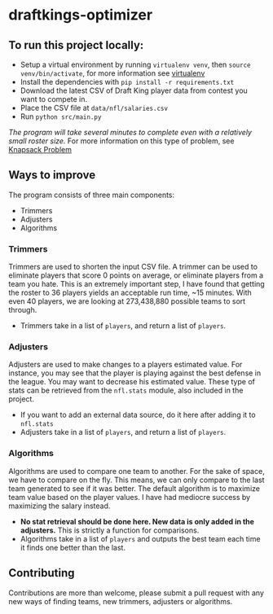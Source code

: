 # draftkings-optimizer

## To run this project locally:
* Setup a virtual environment by running `virtualenv venv`, then `source venv/bin/activate`, for more information see [virtualenv](https://virtualenv.readthedocs.org/en/latest/)
* Install the dependencies with `pip install -r requirements.txt`
* Download the latest CSV of Draft King player data from contest you want to compete in.
* Place the CSV file at `data/nfl/salaries.csv`
* Run `python src/main.py`

_The program will take several minutes to complete even with a relatively small roster size._
For more information on this type of problem, see [Knapsack Problem](https://en.wikipedia.org/wiki/Knapsack_problem)

## Ways to improve
The program consists of three main components:
* Trimmers
* Adjusters
* Algorithms

### Trimmers
Trimmers are used to shorten the input CSV file. A trimmer can be used to eliminate players that score 0 points on average, or eliminate players from a team you hate. This is an extremely important step, I have found that getting the roster to 36 players yields an acceptable run time, ~15 minutes. With even 40 players, we are looking at 273,438,880 possible teams to sort through.
* Trimmers take in a list of `players`, and return a list of `players`.

### Adjusters
Adjusters are used to make changes to a players estimated value. For instance, you may see that the player is playing against the best defense in the league. You may want to decrease his estimated value. These type of stats can be retrieved from the `nfl.stats` module, also included in the project.
* If you want to add an external data source, do it here after adding it to `nfl.stats`
* Adjusters take in a list of `players`, and return a list of `players`.

### Algorithms
Algorithms are used to compare one team to another. For the sake of space, we have to compare on the fly. This means, we can only compare to the last team generated to see if it was better. The default algorithm is to maximize team value based on the player values. I have had mediocre success by maximizing the salary instead.
* **No stat retrieval should be done here. New data is only added in the adjusters.** This is strictly a function for comparisons.
* Algorithms take in a list of `players` and outputs the best team each time it finds one better than the last.

## Contributing
Contributions are more than welcome, please submit a pull request with any new ways of finding teams, new trimmers, adjusters or algorithms. 
